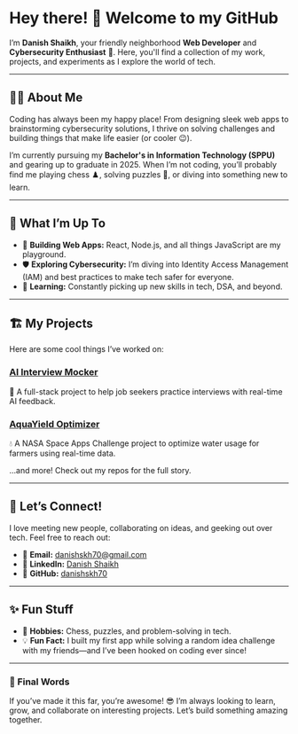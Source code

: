 # Hey there! 👋 Welcome to my GitHub  

I’m **Danish Shaikh**, your friendly neighborhood **Web Developer** and **Cybersecurity Enthusiast** 🚀. Here, you'll find a collection of my work, projects, and experiments as I explore the world of tech.  

---

## 👨‍💻 About Me  

Coding has always been my happy place! From designing sleek web apps to brainstorming cybersecurity solutions, I thrive on solving challenges and building things that make life easier (or cooler 😉).  

I’m currently pursuing my **Bachelor's in Information Technology (SPPU)** and gearing up to graduate in 2025. When I’m not coding, you’ll probably find me playing chess ♟️, solving puzzles 🧩, or diving into something new to learn.  

---

## 🌟 What I’m Up To  

- 🚧 **Building Web Apps:** React, Node.js, and all things JavaScript are my playground.  
- 🛡️ **Exploring Cybersecurity:** I’m diving into Identity Access Management (IAM) and best practices to make tech safer for everyone.  
- 🌱 **Learning:** Constantly picking up new skills in tech, DSA, and beyond.  

---

## 🏗️ My Projects  

Here are some cool things I’ve worked on:  

### [AI Interview Mocker](https://github.com/danishskh70/ai-interview-mocker)  
🎤 A full-stack project to help job seekers practice interviews with real-time AI feedback.  

### [AquaYield Optimizer](https://github.com/danishskh70/aqua-yield-optimizer)  
💧 A NASA Space Apps Challenge project to optimize water usage for farmers using real-time data.  

...and more! Check out my repos for the full story.  

---

## 💬 Let’s Connect!  

I love meeting new people, collaborating on ideas, and geeking out over tech. Feel free to reach out:  

- 📧 **Email:** [danishskh70@gmail.com](mailto:danishskh70@gmail.com)  
- 💼 **LinkedIn:** [Danish Shaikh](https://www.linkedin.com/in/danish-shaikh-262016265)  
- 🐙 **GitHub:** [danishskh70](https://github.com/danishskh70)  

---

## ✨ Fun Stuff  

- 🧩 **Hobbies:** Chess, puzzles, and problem-solving in tech.  
- 💡 **Fun Fact:** I built my first app while solving a random idea challenge with my friends—and I’ve been hooked on coding ever since!  

---

### 🎯 Final Words  

If you’ve made it this far, you’re awesome! 😎 I’m always looking to learn, grow, and collaborate on interesting projects. Let’s build something amazing together.  

